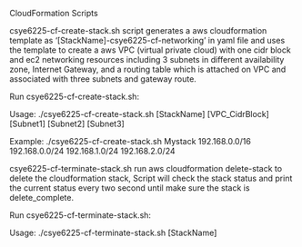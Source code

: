 CloudFormation Scripts

csye6225-cf-create-stack.sh script generates a aws cloudformation template as ‘[StackName]-csye6225-cf-networking’ in yaml file and uses the template to create a aws VPC (virtual private cloud) with one cidr block and ec2 networking resources including 3 subnets in different availability zone, Internet Gateway, and a routing table which is attached on VPC and associated with three subnets and gateway route. 


Run csye6225-cf-create-stack.sh:

Usage: ./csye6225-cf-create-stack.sh [StackName] [VPC_CidrBlock] [Subnet1] [Subnet2] [Subnet3]

Example: ./csye6225-cf-create-stack.sh Mystack 192.168.0.0/16 192.168.0.0/24 192.168.1.0/24 192.168.2.0/24 

csye6225-cf-terminate-stack.sh run aws cloudformation delete-stack to delete the cloudformation stack, Script will check the stack status and print the current status every two second until make sure the stack is delete_complete.

Run csye6225-cf-terminate-stack.sh:

Usage: ./csye6225-cf-terminate-stack.sh [StackName]


